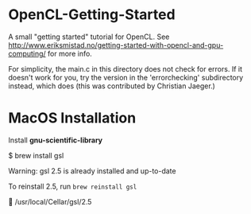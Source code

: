 OpenCL-Getting-Started
======================

A small "getting started" tutorial for OpenCL. See
http://www.eriksmistad.no/getting-started-with-opencl-and-gpu-computing/
for more info.

For simplicity, the main.c in this directory does not check for
errors. If it doesn't work for you, try the version in the
'errorchecking' subdirectory instead, which does (this was contributed
by Christian Jaeger.)



# MacOS Installation

Install **gnu-scientific-library** 

$ brew install gsl

Warning: gsl 2.5 is already installed and up-to-date

To reinstall 2.5, run `brew reinstall gsl`

🍺  /usr/local/Cellar/gsl/2.5

